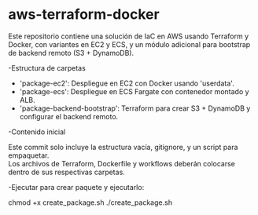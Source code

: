 # aws-terraform-docker

  Este repositorio contiene una solución de IaC en AWS usando Terraform y Docker, con variantes en EC2 y ECS, y un módulo adicional para bootstrap de backend remoto (S3 + DynamoDB).

-Estructura de carpetas

  - 'package-ec2': Despliegue en EC2 con Docker usando 'userdata'.
  - 'package-ecs': Despliegue en ECS Fargate con contenedor montado y ALB.
  - 'package-backend-bootstrap': Terraform para crear S3 + DynamoDB y configurar el backend remoto.

-Contenido inicial

  Este commit solo incluye la estructura vacía, gitignore, y un script para empaquetar.  
  Los archivos de Terraform, Dockerfile y workflows deberán colocarse dentro de sus respectivas carpetas.


-Ejecutar para crear paquete y ejecutarlo:

  chmod +x create_package.sh
  ./create_package.sh
